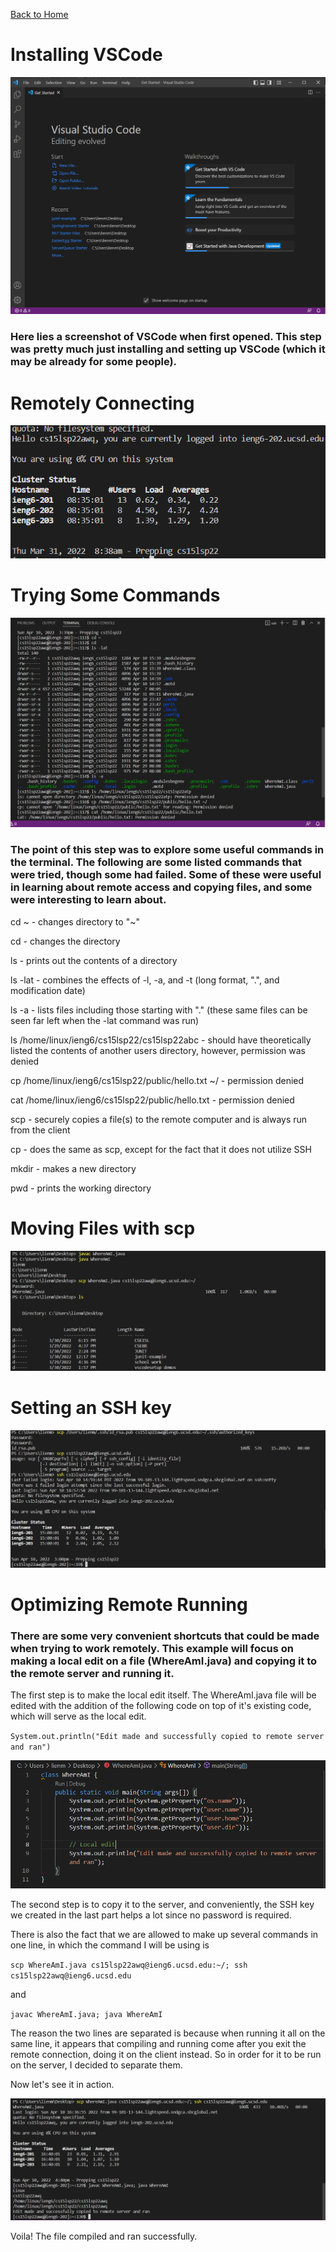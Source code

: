 [Back to Home](https://smhitle.github.io/cse15l-lab-reports/)

# Installing VSCode

![VSCode Screenshot](Images/image22.png)

### Here lies a screenshot of VSCode when first opened. This step was pretty much just installing and setting up VSCode (which it may be already for some people). 

# Remotely Connecting

![Remote Connect Screenshot](Images/image21.png)

### 

# Trying Some Commands

![Trying Commands](Images/part4.PNG)

### The point of this step was to explore some useful commands in the terminal. The following are some listed commands that were tried, though some had failed. Some of these were useful in learning about remote access and copying files, and some were interesting to learn about.

cd ~ - changes directory to "~"

cd - changes the directory

ls - prints out the contents of a directory

ls -lat - combines the effects of -l, -a, and -t (long format, ".", and modification date)

ls -a - lists files including those starting with "." (these same files can be seen far left when the -lat command was run)

ls /home/linux/ieng6/cs15lsp22/cs15lsp22abc - should have theoretically listed the contents of another users directory, however, permission was denied

cp /home/linux/ieng6/cs15lsp22/public/hello.txt ~/ - permission denied

cat /home/linux/ieng6/cs15lsp22/public/hello.txt - permission denied

scp - securely copies a file(s) to the remote computer and is always run from the client

cp - does the same as scp, except for the fact that it does not utilize SSH

mkdir - makes a new directory

pwd - prints the working directory

# Moving Files with scp

![Moving Files Screenshot](Images/image9.png)

# Setting an SSH key

![Setting up SSH key](Images/part6.PNG)

# Optimizing Remote Running

### There are some very convenient shortcuts that could be made when trying to work remotely. This example will focus on making a local edit on a file (WhereAmI.java) and copying it to the remote server and running it.

The first step is to make the local edit itself. The WhereAmI.java file will be edited with the addition of the following code on top of it's existing code, which will serve as the local edit.

`System.out.println("Edit made and successfully copied to remote server and ran")`

![First Part](Images/localedit.PNG)

The second step is to copy it to the server, and conveniently, the SSH key we created in the last part helps a lot since no password is required.

There is also the fact that we are allowed to make up several commands in one line, in which the command I will be using is

`scp WhereAmI.java cs15lsp22awq@ieng6.ucsd.edu:~/; ssh cs15lsp22awq@ieng6.ucsd.edu`

and

`javac WhereAmI.java; java WhereAmI`

The reason the two lines are separated is because when running it all on the same line, it appears that compiling and running come after you exit the remote connection, doing it on the client instead. So in order for it to be run on the server, I decided to separate them.

Now let's see it in action.

![Second Part](Images/copyandrun.PNG)

Voila! The file compiled and ran successfully. 




